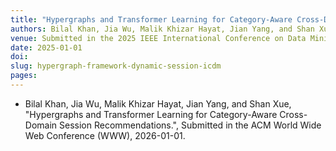 ```yaml
---
title: "Hypergraphs and Transformer Learning for Category-Aware Cross-Domain Session Recommendations"
authors: Bilal Khan, Jia Wu, Malik Khizar Hayat, Jian Yang, and Shan Xue
venue: Submitted in the 2025 IEEE International Conference on Data Mining (ICDM)
date: 2025-01-01
doi:
slug: hypergraph-framework-dynamic-session-icdm
pages:
---
```


- Bilal Khan, Jia Wu, Malik Khizar Hayat, Jian Yang, and Shan Xue, "Hypergraphs and Transformer Learning for Category-Aware Cross-Domain Session Recommendations.", Submitted in the ACM World Wide Web Conference (WWW), 2026-01-01.
